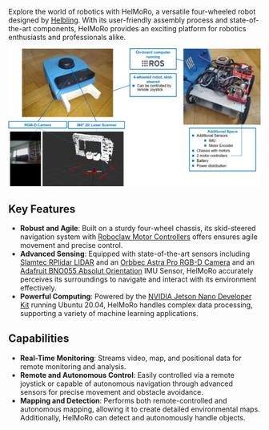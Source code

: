 Explore the world of robotics with HelMoRo, a versatile four-wheeled robot designed by [Helbling](https://www.helbling.ch/en). With its user-friendly assembly process and state-of-the-art components, HelMoRo provides an exciting platform for robotics enthusiasts and professionals alike.

![helmoro_intro](software/pictures/helmoro_intro.png)

## Key Features

- **Robust and Agile**: 
Built on a sturdy four-wheel chassis, its skid-steered navigation system with [Roboclaw Motor Controllers](https://www.basicmicro.com/Roboclaw-2x7A-Motor-Controller_p_55.html) offers ensures agile movement and precise control.
- **Advanced Sensing**: 
Equipped with state-of-the-art sensors including [Slamtec RPlidar LIDAR](https://www.slamtec.com/en/Lidar/A2/) and an [Orbbec Astra Pro RGB-D Camera](https://shop.orbbec3d.com/Astra-Pro-Plus) and an [Adafruit BNO055 Absolut Orientation](https://learn.adafruit.com/adafruit-bno055-absolute-orientation-sensor) IMU Sensor, HelMoRo accurately perceives its surroundings to navigate and interact with its environment effectively.
- **Powerful Computing**: Powered by the [NVIDIA Jetson Nano Developer Kit](https://developer.nvidia.com/embedded/jetson-nano-developer-kit) running Ubuntu 20.04, HelMoRo handles complex data processing, supporting a variety of machine learning applications.

## Capabilities

- **Real-Time Monitoring**: Streams video, map, and positional data for remote monitoring and analysis.
- **Remote and Autonomous Control**: Easily controlled via a remote joystick or capable of autonomous navigation through advanced sensors for precise movement and obstacle avoidance.
- **Mapping and Detection**: Performs both remote-controlled and autonomous mapping, allowing it to create detailed environmental maps. Additionally, HelMoRo can detect and autonomously handle objects.


